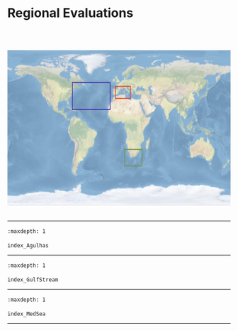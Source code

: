 # Regional Evaluations


<span> </br> </span>

    
</br>
        
<center>
        <div id="image_map"> <map name="map_example"> <area href="https://2024-dc-woc-esa.readthedocs.io/en/latest/2_regionaleval/index_Agulhas.html" target="_blank" alt="Agulhas Current" shape=poly coords="310,265, 310,220, 365,220, 365,265"> <area href="https://2024-dc-woc-esa.readthedocs.io/en/latest/2_regionaleval/index_GulfStream.html" target="_blank" alt="Gulf Stream" shape=poly coords="170,135, 170,70, 280,70, 280,135"> <area href="https://2024-dc-woc-esa.readthedocs.io/en/latest/2_regionaleval/index_MedSea.html" target="_blank" alt="Mediterranean Sea" shape=poly coords="290,110, 290,75, 335,75, 335,110">  <img src="../_static/DC_2024_map_frontpage.jpg" title="Gulf Stream" alt="image map example" width=600 height=350 usemap="#map_example"></map> </div> </center>
        
</br>
        
--- 

 
```{toctree}
:maxdepth: 1

index_Agulhas

```

--- 

 
```{toctree}
:maxdepth: 1

index_GulfStream
```

--- 
 
```{toctree}
:maxdepth: 1

index_MedSea
```

--- 


<span> </br> </span>

